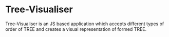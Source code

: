 # Tree-Visualiser
Tree-Visualiser is an JS based application which accepts different types of order of TREE and creates a visual representation of formed TREE.
